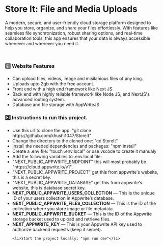 
<h1>Store It: File and Media Uploads</h1>
<p>
A modern, secure, and user-friendly cloud storage platform designed to help you store, organize, and share your files effortlessly. With features like seamless file synchronization, robust sharing options, and real-time collaboration tools, this app ensures that your data is always accessible whenever and wherever you need it.
</p> 

<h3>1️⃣ Website Features</h3>

<ul>
    <li>Can upload files, videos, image and misilanious files of any king.</li>
    <li>Uploads upto 2gb with the free account.</li>
    <li>Front end with a high end framework like Next JS</li>
    <li>Back end with highly reliable framework like Node JS, and NextJS's advanced routing system.</li>
    <li>Database and file storage with AppWriteJS</li>
</ul>

<h3>2️⃣ Instructions to run this project.</h3>

<ul>
    <li>Use this url to clone the app: "git clone https://github.com/khushi1047/StoreIt"</li>
    <li>Change the directory to the cloned one: "cd StoreIt"</li>
    <li>Install the needed dependencies and packages: "npm install"</li>
    <li>Create a .env file: "touch .env.local" or use vscode to create it manualy</li>
    <li>Add the following variables to .env.local file: 
        <li>"NEXT_PUBLIC_APPWRITE_ENDPOINT" this will most probably be "https://cloud.appwrite.io/v1".</li>
        <li>"NEXT_PUBLIC_APPWRITE_PROJECT" get this from appwrite's website, this is a secret key.</li>
        <li>"NEXT_PUBLIC_APPWRITE_DATABASE" get this from appwrite's website, this is database secret key.</li>
       <li><b>NEXT_PUBLIC_APPWRITE_USERS_COLLECTION</b> — This is the unique ID of your users collection in Appwrite’s database.</li>
  
  <li><b>NEXT_PUBLIC_APPWRITE_FILES_COLLECTION</b> — This is the ID of the collection where you store image or file metadata.</li>
  
  <li><b>NEXT_PUBLIC_APPWRITE_BUCKET</b> — This is the ID of the Appwrite storage bucket used to upload and retrieve files.</li>
  
  <li><b>NEXT_APPWRITE_KEY</b> — This is your Appwrite API key used to authorize backend requests (keep it secret).</li>

    
    <li>Start the project locally: "npm run dev"</li>
    
</ul>


